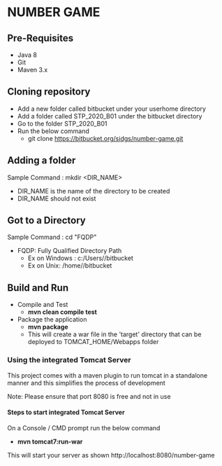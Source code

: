 # NUMBER GAME

## Pre-Requisites 

- Java 8
- Git
- Maven 3.x



## Cloning repository 

- Add a new folder called bitbucket under your userhome directory 
- Add a folder called STP_2020_B01 under the bitbucket directory 
- Go to the folder STP_2020_B01
- Run the below command 
    - git clone https://bitbucket.org/sidgs/number-game.git

## Adding a folder  

Sample Command : mkdir <DIR_NAME>

- DIR_NAME is the name of the directory to be created 
- DIR_NAME should not exist 

## Got to a Directory  

Sample Command : cd "FQDP"

- FQDP: Fully Qualified Directory Path
	- Ex on Windows : c:/Users/<username>/bitbucket
	- Ex on Unix: /home/<username>/bitbucket


## Build and Run 
- Compile and Test 
    - __mvn clean compile test__ 
- Package the application 
    - __mvn package__ 
    - This will create a  war file in the 'target' directory that can be deployed to TOMCAT_HOME/Webapps folder
    
### Using the integrated Tomcat Server 

This project comes with a maven plugin to run tomcat in a standalone manner and this simplifies the process of development

Note: Please ensure that port 8080 is free and not in use

#### Steps to start integrated Tomcat Server
On a Console / CMD prompt run the below command
- __mvn tomcat7:run-war__

This will start your server as shown http://localhost:8080/number-game

